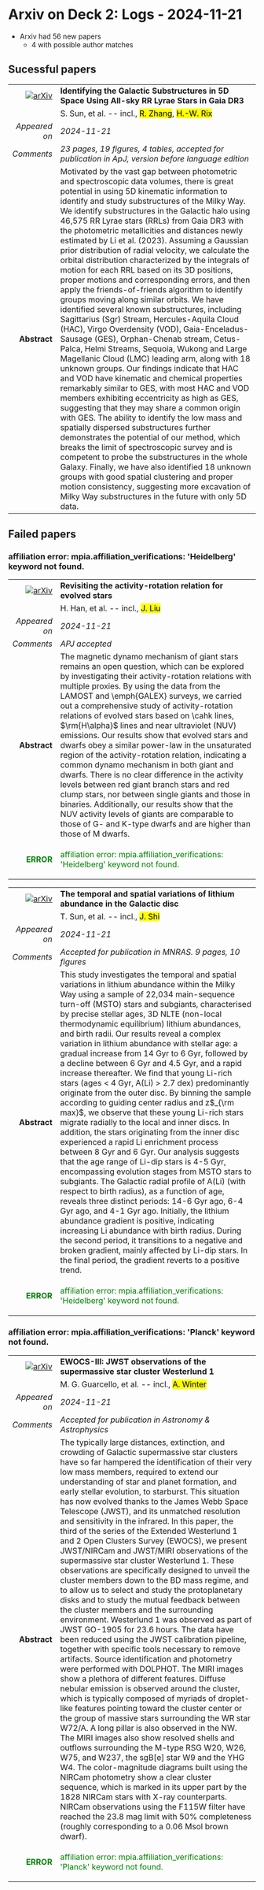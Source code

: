 # Arxiv on Deck 2: Logs - 2024-11-21

* Arxiv had 56 new papers
    * 4 with possible author matches

## Sucessful papers


|||
|---:|:---|
| [![arXiv](https://img.shields.io/badge/arXiv-2411.13122-b31b1b.svg)](https://arxiv.org/abs/2411.13122) | **Identifying the Galactic Substructures in 5D Space Using All-sky RR Lyrae Stars in Gaia DR3**  |
|| S. Sun, et al. -- incl., <mark>R. Zhang</mark>, <mark>H.-W. Rix</mark> |
|*Appeared on*| *2024-11-21*|
|*Comments*| *23 pages, 19 figures, 4 tables, accepted for publication in ApJ, version before language edition*|
|**Abstract**|            Motivated by the vast gap between photometric and spectroscopic data volumes, there is great potential in using 5D kinematic information to identify and study substructures of the Milky Way. We identify substructures in the Galactic halo using 46,575 RR Lyrae stars (RRLs) from Gaia DR3 with the photometric metallicities and distances newly estimated by Li et al. (2023). Assuming a Gaussian prior distribution of radial velocity, we calculate the orbital distribution characterized by the integrals of motion for each RRL based on its 3D positions, proper motions and corresponding errors, and then apply the friends-of-friends algorithm to identify groups moving along similar orbits. We have identified several known substructures, including Sagittarius (Sgr) Stream, Hercules-Aquila Cloud (HAC), Virgo Overdensity (VOD), Gaia-Enceladus-Sausage (GES), Orphan-Chenab stream, Cetus-Palca, Helmi Streams, Sequoia, Wukong and Large Magellanic Cloud (LMC) leading arm, along with 18 unknown groups. Our findings indicate that HAC and VOD have kinematic and chemical properties remarkably similar to GES, with most HAC and VOD members exhibiting eccentricity as high as GES, suggesting that they may share a common origin with GES. The ability to identify the low mass and spatially dispersed substructures further demonstrates the potential of our method, which breaks the limit of spectroscopic survey and is competent to probe the substructures in the whole Galaxy. Finally, we have also identified 18 unknown groups with good spatial clustering and proper motion consistency, suggesting more excavation of Milky Way substructures in the future with only 5D data.         |

## Failed papers

### affiliation error: mpia.affiliation_verifications: 'Heidelberg' keyword not found. 


|||
|---:|:---|
| [![arXiv](https://img.shields.io/badge/arXiv-2411.12994-b31b1b.svg)](https://arxiv.org/abs/2411.12994) | **Revisiting the activity-rotation relation for evolved stars**  |
|| H. Han, et al. -- incl., <mark>J. Liu</mark> |
|*Appeared on*| *2024-11-21*|
|*Comments*| *APJ accepted*|
|**Abstract**|            The magnetic dynamo mechanism of giant stars remains an open question, which can be explored by investigating their activity-rotation relations with multiple proxies. By using the data from the LAMOST and \emph{GALEX} surveys, we carried out a comprehensive study of activity-rotation relations of evolved stars based on \cahk lines, $\rm{H\alpha}$ lines and near ultraviolet (NUV) emissions. Our results show that evolved stars and dwarfs obey a similar power-law in the unsaturated region of the activity-rotation relation, indicating a common dynamo mechanism in both giant and dwarfs. There is no clear difference in the activity levels between red giant branch stars and red clump stars, nor between single giants and those in binaries. Additionally, our results show that the NUV activity levels of giants are comparable to those of G- and K-type dwarfs and are higher than those of M dwarfs.         |
|<p style="color:green"> **ERROR** </p>| <p style="color:green">affiliation error: mpia.affiliation_verifications: 'Heidelberg' keyword not found.</p> |


|||
|---:|:---|
| [![arXiv](https://img.shields.io/badge/arXiv-2411.13011-b31b1b.svg)](https://arxiv.org/abs/2411.13011) | **The temporal and spatial variations of lithium abundance in the Galactic disc**  |
|| T. Sun, et al. -- incl., <mark>J. Shi</mark> |
|*Appeared on*| *2024-11-21*|
|*Comments*| *Accepted for publication in MNRAS. 9 pages, 10 figures*|
|**Abstract**|            This study investigates the temporal and spatial variations in lithium abundance within the Milky Way using a sample of 22,034 main-sequence turn-off (MSTO) stars and subgiants, characterised by precise stellar ages, 3D NLTE (non-local thermodynamic equilibrium) lithium abundances, and birth radii. Our results reveal a complex variation in lithium abundance with stellar age: a gradual increase from 14 Gyr to 6 Gyr, followed by a decline between 6 Gyr and 4.5 Gyr, and a rapid increase thereafter. We find that young Li-rich stars (ages $<$ 4 Gyr, A(Li) $>$ 2.7 dex) predominantly originate from the outer disc. By binning the sample according to guiding center radius and z$_{\rm max}$, we observe that these young Li-rich stars migrate radially to the local and inner discs. In addition, the stars originating from the inner disc experienced a rapid Li enrichment process between 8 Gyr and 6 Gyr. Our analysis suggests that the age range of Li-dip stars is 4-5 Gyr, encompassing evolution stages from MSTO stars to subgiants. The Galactic radial profile of A(Li) (with respect to birth radius), as a function of age, reveals three distinct periods: 14-6 Gyr ago, 6-4 Gyr ago, and 4-1 Gyr ago. Initially, the lithium abundance gradient is positive, indicating increasing Li abundance with birth radius. During the second period, it transitions to a negative and broken gradient, mainly affected by Li-dip stars. In the final period, the gradient reverts to a positive trend.         |
|<p style="color:green"> **ERROR** </p>| <p style="color:green">affiliation error: mpia.affiliation_verifications: 'Heidelberg' keyword not found.</p> |

### affiliation error: mpia.affiliation_verifications: 'Planck' keyword not found. 


|||
|---:|:---|
| [![arXiv](https://img.shields.io/badge/arXiv-2411.13051-b31b1b.svg)](https://arxiv.org/abs/2411.13051) | **EWOCS-III: JWST observations of the supermassive star cluster Westerlund 1**  |
|| M. G. Guarcello, et al. -- incl., <mark>A. Winter</mark> |
|*Appeared on*| *2024-11-21*|
|*Comments*| *Accepted for publication in Astronomy & Astrophysics*|
|**Abstract**|            The typically large distances, extinction, and crowding of Galactic supermassive star clusters have so far hampered the identification of their very low mass members, required to extend our understanding of star and planet formation, and early stellar evolution, to starburst. This situation has now evolved thanks to the James Webb Space Telescope (JWST), and its unmatched resolution and sensitivity in the infrared. In this paper, the third of the series of the Extended Westerlund 1 and 2 Open Clusters Survey (EWOCS), we present JWST/NIRCam and JWST/MIRI observations of the supermassive star cluster Westerlund 1. These observations are specifically designed to unveil the cluster members down to the BD mass regime, and to allow us to select and study the protoplanetary disks and to study the mutual feedback between the cluster members and the surrounding environment. Westerlund 1 was observed as part of JWST GO-1905 for 23.6 hours. The data have been reduced using the JWST calibration pipeline, together with specific tools necessary to remove artifacts. Source identification and photometry were performed with DOLPHOT. The MIRI images show a plethora of different features. Diffuse nebular emission is observed around the cluster, which is typically composed of myriads of droplet-like features pointing toward the cluster center or the group of massive stars surrounding the WR star W72/A. A long pillar is also observed in the NW. The MIRI images also show resolved shells and outflows surrounding the M-type RSG W20, W26, W75, and W237, the sgB[e] star W9 and the YHG W4. The color-magnitude diagrams built using the NIRCam photometry show a clear cluster sequence, which is marked in its upper part by the 1828 NIRCam stars with X-ray counterparts. NIRCam observations using the F115W filter have reached the 23.8 mag limit with 50\% completeness (roughly corresponding to a 0.06 Msol brown dwarf).         |
|<p style="color:green"> **ERROR** </p>| <p style="color:green">affiliation error: mpia.affiliation_verifications: 'Planck' keyword not found.</p> |

